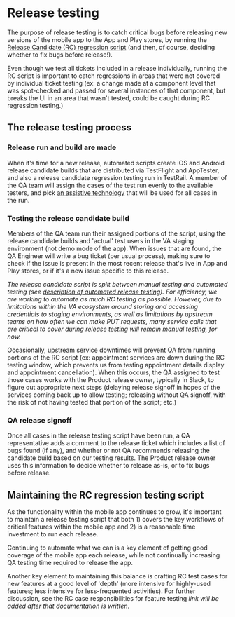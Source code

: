 # Release testing

The purpose of release testing is to catch critical bugs before releasing new versions of the mobile app to the App and Play stores, by running the [Release Candidate (RC) regression script](https://dsvavsp.testrail.io/index.php?/suites/view/92&group_by=cases:section_id&group_order=desc&display_deleted_cases=0&group_id=1523) (and then, of course, deciding whether to fix bugs before release!). 

Even though we test all tickets included in a release individually, running the RC script is important to catch regressions in areas that were not covered by individual ticket testing (ex: a change made at a component level that was spot-checked and passed for several instances of that component, but breaks the UI in an area that wasn't tested, could be caught during RC regression testing.)

## The release testing process

### Release run and build are made
When it's time for a new release, automated scripts create iOS and Android release candidate builds that are distributed via TestFlight and AppTester, and also a release candidate regression testing run in TestRail. A member of the QA team will assign the cases of the test run evenly to the available testers, and pick [an assistive technology](https://dsvavsp.testrail.io/index.php?/suites/view/92&group_by=cases:section_id&group_order=desc&display_deleted_cases=0&group_id=3239) that will be used for all cases in the run.

### Testing the release candidate build
Members of the QA team run their assigned portions of the script, using the release candidate builds and 'actual' test users in the VA staging environment (not demo mode of the app). When issues that are found, the QA Engineer will write a bug ticket (per usual process), making sure to check if the issue is present in the most recent release that's live in App and Play stores, or if it's a new issue specific to this release.

_The release candidate script is split between manual testing and automated testing (see [description of automated release testing](https://department-of-veterans-affairs.github.io/va-mobile-app/docs/QA/QualityAssuranceProcess/Automation#release-candidate-automation)). For efficiency, we are working to automate as much RC testing as possible. However, due to limitations within the VA ecosystem around storing and accessing credentials to staging environments, as well as limitations by upstream teams on how often we can make PUT requests, many service calls that are critical to cover during release testing will remain manual testing, for now._

Occasionally, upstream service downtimes will prevent QA from running portions of the RC script (ex: appointment services are down during the RC testing window, which prevents us from testing appointment details display and appointment cancellation). When this occurs, the QA assigned to test those cases works with the Product release owner, typically in Slack, to figure out appropriate next steps (delaying release signoff in hopes of the services coming back up to allow testing; releasing without QA signoff, with the risk of not having tested that portion of the script; etc.)  

### QA release signoff
Once all cases in the release testing script have been run, a QA representative adds a comment to the release ticket which includes a list of bugs found (if any), and whether or not QA recommends releasing the candidate build based on our testing results. The Product release owner uses this information to decide whether to release as-is, or to fix bugs before release.

## Maintaining the RC regression testing script
As the functionality within the mobile app continues to grow, it's important to maintain a release testing script that both 1) covers the key workflows of critical features within the mobile app and 2) is a reasonable time investment to run each release. 

Continuing to automate what we can is a key element of getting good coverage of the mobile app each release, while not continually increasing QA testing time required to release the app.

Another key element to maintaining this balance is crafting RC test cases for new features at a good level of 'depth' (more intensive for highly-used features; less intensive for less-frequented activities). For further discussion, see the RC case responsibilities for feature testing _link will be added after that documentation is written_.